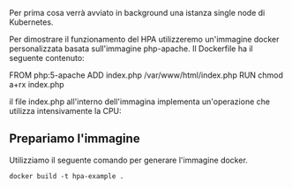 Per prima cosa verrà avviato in background una istanza single node di Kubernetes.

Per dimostrare il funzionamento del HPA utilizzeremo un'immagine docker personalizzata basata sull'immagine php-apache. Il Dockerfile ha il seguente contenuto:

FROM php:5-apache
ADD index.php /var/www/html/index.php
RUN chmod a+rx index.php

il file index.php all'interno dell'immagina implementa un'operazione che utilizza intensivamente la CPU:

<?php
  $x = 0.0001;
  for ($i = 0; $i <= 1000000; $i++) {
    $x += sqrt($x);
  }
  echo "OK!";
?>

## Prepariamo l'immagine

Utilizziamo il seguente comando per generare l'immagine docker.

`docker build -t hpa-example .`

